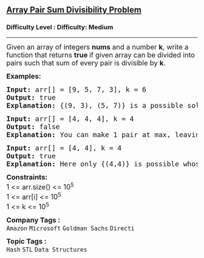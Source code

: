 <h2><a href="https://www.geeksforgeeks.org/problems/array-pair-sum-divisibility-problem3257/1?page=1&difficulty=Medium&status=unsolved&sortBy=submissions">Array Pair Sum Divisibility Problem</a></h2><h3>Difficulty Level : Difficulty: Medium</h3><hr><div class="problems_problem_content__Xm_eO"><p><span style="font-size: 18px;">Given an array of integers <strong>nums</strong> and a number <strong>k</strong>, write a function that returns <strong>true </strong>if given array can be divided into pairs such that sum of every pair is divisible by <strong>k</strong>.</span></p>
<p><span style="font-size: 18px;"><strong>Examples:</strong></span></p>
<pre><span style="font-size: 18px;"><strong>Input: </strong>arr[] = [9, 5, 7, 3], k = 6
<strong>Output: </strong>true
<strong>Explanation: </strong>{(9, 3), (5, 7)} is a possible solution. 9 + 3 = 12 is divisible by 6 and 7 + 5 = 12 is also divisible by 6.
</span></pre>
<pre><span style="font-size: 18px;"><strong>Input:</strong> arr[] = [4, 4, 4], k = 4
<strong>Output: </strong>false
<strong>Explanation: </strong>You can make 1 pair at max, leaving a single element unpaired.</span>
</pre>
<pre><span style="font-size: 18px;"><strong>Input: </strong>arr[]<strong> </strong>= [4, 4], k = 4
<strong>Output: </strong>true
<strong>Explanation: </strong>Here only {(4,4)} is possible whose sum 4 + 4 = 8 is divisible by 4.</span></pre>
<p><span style="font-size: 18px;"><strong>Constraints:</strong><br>1 &lt;= arr.size() &lt;= 10<sup>5</sup><br>1 &lt;= arr[i] &lt;= 10<sup>5</sup><br>1 &lt;= k &lt;= 10<sup>5</sup></span></p></div><p><span style=font-size:18px><strong>Company Tags : </strong><br><code>Amazon</code>&nbsp;<code>Microsoft</code>&nbsp;<code>Goldman Sachs</code>&nbsp;<code>Directi</code>&nbsp;<br><p><span style=font-size:18px><strong>Topic Tags : </strong><br><code>Hash</code>&nbsp;<code>STL</code>&nbsp;<code>Data Structures</code>&nbsp;